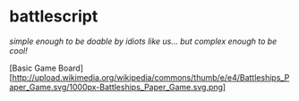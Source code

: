 battlescript
===

_simple enough to be doable by idiots like us... but complex enough to be cool!_

[Basic Game Board] [http://upload.wikimedia.org/wikipedia/commons/thumb/e/e4/Battleships_Paper_Game.svg/1000px-Battleships_Paper_Game.svg.png]